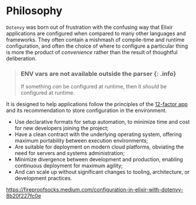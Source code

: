# Philosophy

`Dotenvy` was born out of frustration with the confusing way that Elixir applications are configured when compared to many other languages and frameworks. They often contain a mishmash of compile-time and runtime configuration, and often the choice of where to configure a particular thing is more the product of _convenience_ rather than the result of thoughtful deliberation.

> ### ENV vars are not available outside the parser {: .info}
>
> If something _can_ be configured at runtime, then it _should_ be configured at runtime.

It is designed to help applications follow the principles of
  the [12-factor app](https://12factor.net/) and its recommendation to store
  configuration in the environment.

- Use declarative formats for setup automation, to minimize time and cost for new developers joining the project;
- Have a clean contract with the underlying operating system, offering maximum portability between execution environments;
- Are suitable for deployment on modern cloud platforms, obviating the need for servers and systems administration;
- Minimize divergence between development and production, enabling continuous deployment for maximum agility;
- And can scale up without significant changes to tooling, architecture, or development practices.

<https://fireproofsocks.medium.com/configuration-in-elixir-with-dotenvy-8b20f227fc0e>

